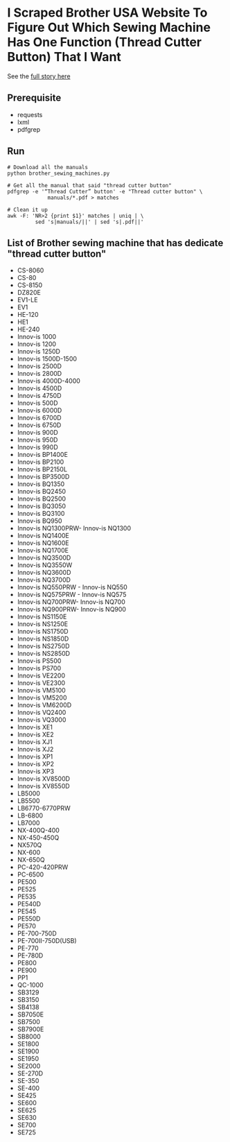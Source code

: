 # I Scraped Brother USA Website To Figure Out Which Sewing Machine Has One Function (Thread Cutter Button) That I Want

See the [full story here](https://blog.louie.lu/2025/01/24/i-scraped-brother-usa-website-to-figure-out-which-sewing-machine-has-one-function-thread-cutter-button-that-i-want/)

## Prerequisite

- requests
- lxml
- pdfgrep

## Run

```
# Download all the manuals
python brother_sewing_machines.py

# Get all the manual that said "thread cutter button"
pdfgrep -e '“Thread Cutter” button' -e "Thread cutter button" \
             manuals/*.pdf > matches

# Clean it up
awk -F: 'NR>2 {print $1}' matches | uniq | \
         sed 's|manuals/||' | sed 's|.pdf||'
```

## List of Brother sewing machine that has dedicate "thread cutter button"

* CS-8060
* CS-80
* CS-8150
* DZ820E
* EV1-LE
* EV1
* HE-120
* HE1
* HE-240
* Innov-is 1000
* Innov-is 1200
* Innov-is 1250D
* Innov-is 1500D-1500
* Innov-is 2500D
* Innov-is 2800D
* Innov-is 4000D-4000
* Innov-is 4500D
* Innov-is 4750D
* Innov-is 500D
* Innov-is 6000D
* Innov-is 6700D
* Innov-is 6750D
* Innov-is 900D
* Innov-is 950D
* Innov-is 990D
* Innov-is BP1400E
* Innov-is BP2100
* Innov-is BP2150L
* Innov-is BP3500D
* Innov-is BQ1350
* Innov-is BQ2450
* Innov-is BQ2500
* Innov-is BQ3050
* Innov-is BQ3100
* Innov-is BQ950
* Innov-is NQ1300PRW- Innov-is NQ1300
* Innov-is NQ1400E
* Innov-is NQ1600E
* Innov-is NQ1700E
* Innov-is NQ3500D
* Innov-is NQ3550W
* Innov-is NQ3600D
* Innov-is NQ3700D
* Innov-is NQ550PRW - Innov-is NQ550
* Innov-is NQ575PRW - Innov-is NQ575
* Innov-is NQ700PRW- Innov-is NQ700
* Innov-is NQ900PRW- Innov-is NQ900
* Innov-is NS1150E
* Innov-is NS1250E
* Innov-is NS1750D
* Innov-is NS1850D
* Innov-is NS2750D
* Innov-is NS2850D
* Innov-is PS500
* Innov-is PS700
* Innov-is VE2200
* Innov-is VE2300
* Innov-is VM5100
* Innov-is VM5200
* Innov-is VM6200D
* Innov-is VQ2400
* Innov-is VQ3000
* Innov-is XE1
* Innov-is XE2
* Innov-is XJ1
* Innov-is XJ2
* Innov-is XP1
* Innov-is XP2
* Innov-is XP3
* Innov-is XV8500D
* Innov-is XV8550D
* LB5000
* LB5500
* LB6770-6770PRW
* LB-6800
* LB7000
* NX-400Q-400
* NX-450-450Q
* NX570Q
* NX-600
* NX-650Q
* PC-420-420PRW
* PC-6500
* PE500
* PE525
* PE535
* PE540D
* PE545
* PE550D
* PE570
* PE-700-750D
* PE-700II-750D(USB)
* PE-770
* PE-780D
* PE800
* PE900
* PP1
* QC-1000
* SB3129
* SB3150
* SB4138
* SB7050E
* SB7500
* SB7900E
* SB8000
* SE1800
* SE1900
* SE1950
* SE2000
* SE-270D
* SE-350
* SE-400
* SE425
* SE600
* SE625
* SE630
* SE700
* SE725

